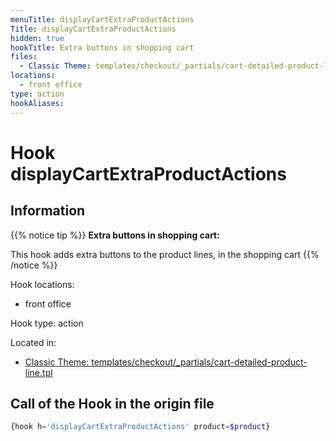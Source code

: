 ```yaml
---
menuTitle: displayCartExtraProductActions
Title: displayCartExtraProductActions
hidden: true
hookTitle: Extra buttons in shopping cart
files:
  - Classic Theme: templates/checkout/_partials/cart-detailed-product-line.tpl
locations:
  - front office
type: action
hookAliases:
---
```


# Hook displayCartExtraProductActions

## Information

{{% notice tip %}}
**Extra buttons in shopping cart:** 

This hook adds extra buttons to the product lines, in the shopping cart
{{% /notice %}}

Hook locations: 
  - front office

Hook type: action

Located in: 
  - [Classic Theme: templates/checkout/_partials/cart-detailed-product-line.tpl](https://github.com/PrestaShop/classic-theme/blob/develop/templates/checkout/_partials/cart-detailed-product-line.tpl)

## Call of the Hook in the origin file

```php
{hook h='displayCartExtraProductActions' product=$product}
```